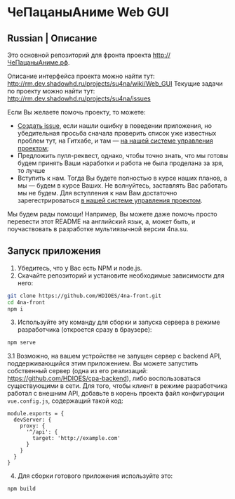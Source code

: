 # ЧеПацаныАниме Web GUI

## Russian | Описание

Это основной репозиторий для фронта проекта http://ЧеПацаныАниме.рф.

Описание интерфейса проекта можно найти тут: http://rm.dev.shadowhd.ru/projects/su4na/wiki/Web_GUI
Текущие задачи по проекту можно найти тут: http://rm.dev.shadowhd.ru/projects/su4na/issues

Если Вы желаете помочь проекту, то можете:

- [Создать issue](https://github.com/HDIOES/4na-front/issues/new), если нашли ошибку в поведении приложения, но убедительная просьба сначала проверить список уже известных проблем тут, на Гитхабе, и там — [на нашей системе управления проектом](http://rm.dev.shadowhd.ru/projects/su4na/);
- Предложить пулл-реквест, однако, чтобы точно знать, что мы готовы будем принять Ваши наработки и работа не была проделана за зря, то лучше
- Вступить к нам. Тогда Вы будете полностью в курсе наших планов, а мы — будем в курсе Ваших. Не волнуйтесь, заставлять Вас работать мы не будем. Для вступления к нам Вам достаточно зарегестрироваться [в нашей системе управления проектом](http://rm.dev.shadowhd.ru/account/register). 

Мы будем рады помощи! Например, Вы можете даже помочь просто перевести этот README на английский язык, а, может быть, и поучаствовать в разработке мультиязычной версии 4na.su.


## Запуск приложения

1. Убедитесь, что у Вас есть NPM и node.js.
2. Скачайте репозиторий и установите необходимые зависимости для него:

```bash
git clone https://github.com/HDIOES/4na-front.git
cd 4na-front
npm i
```

3. Используйте эту команду для сборки и запуска сервера в режиме разработчика (откроется сразу в браузере):

```bash
npm serve
```

3.1 Возможно, на вашем устройстве не запущен сервер с backend API, поддерживающийся этим приложением. Вы можете запустить собственный сервер (одна из его реализаций: https://github.com/HDIOES/cpa-backend), либо воспользоваться существующими в сети. Для того, чтобы клиент в режиме разработчика работал с внешним API, добавьте в корень проекта файл конфигурации `vue.config.js`, содержащий такой код:

```JS
module.exports = {
  devServer: {
    proxy: {
      '^/api': {
        target: 'http://example.com'
      }
    }
  }
}
```

4. Для сборки готового приложения используйте это:

```bash
npm build
```

